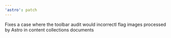 ```yaml
---
'astro': patch
---
```


Fixes a case where the toolbar audit would incorrectl flag images processed by Astro in content collections documents
